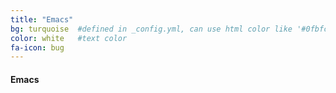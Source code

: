 ```yaml
---
title: "Emacs"
bg: turquoise  #defined in _config.yml, can use html color like '#0fbfcf'
color: white   #text color
fa-icon: bug
---
```


#### Emacs